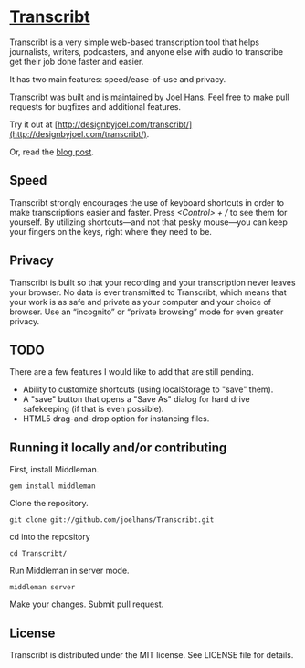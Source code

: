 # [Transcribt](http://designbyjoel.com/transcribt/) #

Transcribt is a very simple web-based transcription tool that helps journalists, writers, podcasters, and anyone else with audio to transcribe get their job done faster and easier.

It has two main features: speed/ease-of-use and privacy.

Transcribt was built and is maintained by [Joel Hans](http://designbyjoel.com). Feel free to make pull requests for bugfixes and additional features.

Try it out at [http://designbyjoel.com/transcribt/](http://designbyjoel.com/transcribt/).

Or, read the [blog post](http://designbyjoel.com/blog/2013-01-24-better-transcribe/).

## Speed ##

Transcribt strongly encourages the use of keyboard shortcuts in order to make transcriptions easier and faster. Press <em>&#60;Control&#62; + /</em> to see them for yourself. By utilizing shortcuts&mdash;and not that pesky mouse&mdash;you can keep your fingers on the keys, right where they need to be.

## Privacy ##

Transcribt is built so that your recording and your transcription never leaves your browser. No data is ever transmitted to Transcribt, which means that your work is as safe and private as your computer and your choice of browser. Use an &ldquo;incognito&rdquo; or &ldquo;private browsing&rdquo; mode for even greater privacy.

## TODO ##

There are a few features I would like to add that are still pending.

* Ability to customize shortcuts (using localStorage to "save" them).
* A "save" button that opens a "Save As" dialog for hard drive safekeeping (if that is even possible).
* HTML5 drag-and-drop option for instancing files.

## Running it locally and/or contributing ##

First, install Middleman.

    gem install middleman

Clone the repository.

    git clone git://github.com/joelhans/Transcribt.git

cd into the repository

    cd Transcribt/

Run Middleman in server mode.

    middleman server

Make your changes. Submit pull request.

## License ##

Transcribt is distributed under the MIT license. See LICENSE file for details.